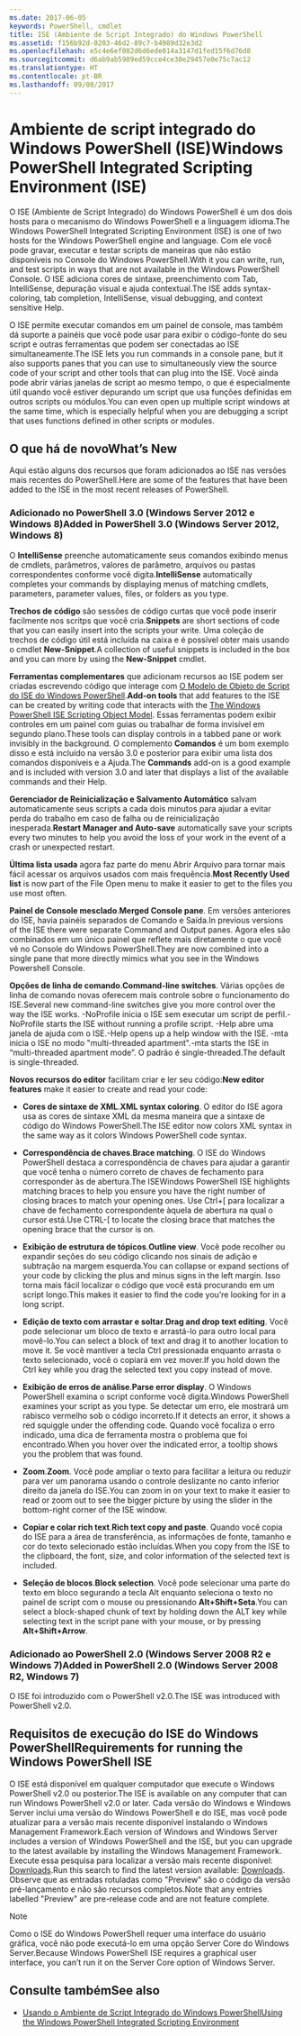 ```yaml
---
ms.date: 2017-06-05
keywords: PowerShell, cmdlet
title: ISE (Ambiente de Script Integrado) do Windows PowerShell
ms.assetid: f156b92d-0203-46d2-89c7-b4989d32e3d2
ms.openlocfilehash: e5c4e6ef002d6d6ede014a3147d1fed15f6d76d8
ms.sourcegitcommit: d6ab9ab5909ed59cce4ce30e29457e0e75c7ac12
ms.translationtype: HT
ms.contentlocale: pt-BR
ms.lasthandoff: 09/08/2017
---
```

# <a name="windows-powershell-integrated-scripting-environment-ise"></a><span data-ttu-id="4f98a-103">Ambiente de script integrado do Windows PowerShell (ISE)</span><span class="sxs-lookup"><span data-stu-id="4f98a-103">Windows PowerShell Integrated Scripting Environment (ISE)</span></span>
<span data-ttu-id="4f98a-104">O ISE (Ambiente de Script Integrado) do Windows PowerShell é um dos dois hosts para o mecanismo do Windows PowerShell e a linguagem idioma.</span><span class="sxs-lookup"><span data-stu-id="4f98a-104">The Windows PowerShell Integrated Scripting Environment (ISE) is one of two hosts for the Windows PowerShell engine and language.</span></span> <span data-ttu-id="4f98a-105">Com ele você pode gravar, executar e testar scripts de maneiras que não estão disponíveis no Console do Windows PowerShell.</span><span class="sxs-lookup"><span data-stu-id="4f98a-105">With it you can write, run, and test scripts in ways that are not available in the Windows PowerShell Console.</span></span> <span data-ttu-id="4f98a-106">O ISE adiciona cores de sintaxe, preenchimento com Tab, IntelliSense, depuração visual e ajuda contextual.</span><span class="sxs-lookup"><span data-stu-id="4f98a-106">The ISE adds syntax-coloring, tab completion, IntelliSense, visual debugging, and context sensitive Help.</span></span>

<span data-ttu-id="4f98a-107">O ISE permite executar comandos em um painel de console, mas também dá suporte a painéis que você pode usar para exibir o código-fonte do seu script e outras ferramentas que podem ser conectadas ao ISE simultaneamente.</span><span class="sxs-lookup"><span data-stu-id="4f98a-107">The ISE lets you run commands in a console pane, but it also supports panes that you can use to simultaneously view the source code of your script and other tools that can plug into the ISE.</span></span> <span data-ttu-id="4f98a-108">Você ainda pode abrir várias janelas de script ao mesmo tempo, o que é especialmente útil quando você estiver depurando um script que usa funções definidas em outros scripts ou módulos.</span><span class="sxs-lookup"><span data-stu-id="4f98a-108">You can even open up multiple script windows at the same time, which is especially helpful when you are debugging a script that uses functions defined in other scripts or modules.</span></span>

## <a name="whats-new"></a><span data-ttu-id="4f98a-109">O que há de novo</span><span class="sxs-lookup"><span data-stu-id="4f98a-109">What’s New</span></span>
<span data-ttu-id="4f98a-110">Aqui estão alguns dos recursos que foram adicionados ao ISE nas versões mais recentes do PowerShell.</span><span class="sxs-lookup"><span data-stu-id="4f98a-110">Here are some of the features that have been added to the ISE in the most recent releases of PowerShell.</span></span>

### <a name="added-in-powershell-30-windows-server-2012-windows-8"></a><span data-ttu-id="4f98a-111">Adicionado no PowerShell 3.0 (Windows Server 2012 e Windows 8)</span><span class="sxs-lookup"><span data-stu-id="4f98a-111">Added in PowerShell 3.0 (Windows Server 2012, Windows 8)</span></span>
<span data-ttu-id="4f98a-112">O **IntelliSense** preenche automaticamente seus comandos exibindo menus de cmdlets, parâmetros, valores de parâmetro, arquivos ou pastas correspondentes conforme você digita.</span><span class="sxs-lookup"><span data-stu-id="4f98a-112">**IntelliSense** automatically completes your commands by displaying menus of matching cmdlets, parameters, parameter values, files, or folders as you type.</span></span>

<span data-ttu-id="4f98a-113">**Trechos de código** são sessões de código curtas que você pode inserir facilmente nos scritps que você cria.</span><span class="sxs-lookup"><span data-stu-id="4f98a-113">**Snippets** are short sections of code that you can easily insert into the scripts your write.</span></span> <span data-ttu-id="4f98a-114">Uma coleção de trechos de código útil está incluída na caixa e é possível obter mais usando o cmdlet **New-Snippet**.</span><span class="sxs-lookup"><span data-stu-id="4f98a-114">A collection of useful snippets is included in the box and you can more by using the **New-Snippet** cmdlet.</span></span>

<span data-ttu-id="4f98a-115">**Ferramentas complementares** que adicionam recursos ao ISE podem ser criadas escrevendo código que interage com [O Modelo de Objeto de Script do ISE do Windows PowerShell](https://technet.microsoft.com/en-us/library/dd819478.aspx).</span><span class="sxs-lookup"><span data-stu-id="4f98a-115">**Add-on tools** that add features to the ISE can be created by writing code that interacts with the [The Windows PowerShell ISE Scripting Object Model](https://technet.microsoft.com/en-us/library/dd819478.aspx).</span></span> <span data-ttu-id="4f98a-116">Essas ferramentas podem exibir controles em um painel com guias ou trabalhar de forma invisível em segundo plano.</span><span class="sxs-lookup"><span data-stu-id="4f98a-116">These tools can display controls in a tabbed pane or work invisibly in the background.</span></span> <span data-ttu-id="4f98a-117">O complemento **Comandos** é um bom exemplo disso e está incluído na versão 3.0 e posterior para exibir uma lista dos comandos disponíveis e a Ajuda.</span><span class="sxs-lookup"><span data-stu-id="4f98a-117">The **Commands** add-on is a good example and is included with version 3.0 and later that displays a list of the available commands and their Help.</span></span>

<span data-ttu-id="4f98a-118">**Gerenciador de Reinicialização e Salvamento Automático** salvam automaticamente seus scripts a cada dois minutos para ajudar a evitar perda do trabalho em caso de falha ou de reinicialização inesperada.</span><span class="sxs-lookup"><span data-stu-id="4f98a-118">**Restart Manager and Auto-save** automatically save your scripts every two minutes to help you avoid the loss of your work in the event of a crash or unexpected restart.</span></span>

<span data-ttu-id="4f98a-119">**Última lista usada** agora faz parte do menu Abrir Arquivo para tornar mais fácil acessar os arquivos usados com mais frequência.</span><span class="sxs-lookup"><span data-stu-id="4f98a-119">**Most Recently Used list** is now part of the File Open menu to make it easier to get to the files you use most often.</span></span>

<span data-ttu-id="4f98a-120">**Painel de Console mesclado**.</span><span class="sxs-lookup"><span data-stu-id="4f98a-120">**Merged Console pane**.</span></span> <span data-ttu-id="4f98a-121">Em versões anteriores do ISE, havia painéis separados de Comando e Saída.</span><span class="sxs-lookup"><span data-stu-id="4f98a-121">In previous versions of the ISE there were separate Command and Output panes.</span></span> <span data-ttu-id="4f98a-122">Agora eles são combinados em um único painel que reflete mais diretamente o que você vê no Console do Windows PowerShell.</span><span class="sxs-lookup"><span data-stu-id="4f98a-122">They are now combined into a single pane that more directly mimics what you see in the Windows Powershell Console.</span></span>

<span data-ttu-id="4f98a-123">**Opções de linha de comando**.</span><span class="sxs-lookup"><span data-stu-id="4f98a-123">**Command-line switches**.</span></span> <span data-ttu-id="4f98a-124">Várias opções de linha de comando novas oferecem mais controle sobre o funcionamento do ISE.</span><span class="sxs-lookup"><span data-stu-id="4f98a-124">Several new command-line switches give you more control over the way the ISE works.</span></span> <span data-ttu-id="4f98a-125">-NoProfile inicia o ISE sem executar um script de perfil.</span><span class="sxs-lookup"><span data-stu-id="4f98a-125">-NoProfile starts the ISE without running a profile script.</span></span> <span data-ttu-id="4f98a-126">-Help abre uma janela de ajuda com o ISE.</span><span class="sxs-lookup"><span data-stu-id="4f98a-126">-Help opens up a help window with the ISE.</span></span> <span data-ttu-id="4f98a-127">-mta inicia o ISE no modo "multi-threaded apartment".</span><span class="sxs-lookup"><span data-stu-id="4f98a-127">-mta starts the ISE in “multi-threaded apartment mode”.</span></span> <span data-ttu-id="4f98a-128">O padrão é single-threaded.</span><span class="sxs-lookup"><span data-stu-id="4f98a-128">The default is single-threaded.</span></span>

<span data-ttu-id="4f98a-129">**Novos recursos do editor** facilitam criar e ler seu código:</span><span class="sxs-lookup"><span data-stu-id="4f98a-129">**New editor features** make it easier to create and read your code:</span></span>

- <span data-ttu-id="4f98a-130">**Cores de sintaxe de XML**.</span><span class="sxs-lookup"><span data-stu-id="4f98a-130">**XML syntax coloring**.</span></span> <span data-ttu-id="4f98a-131">O editor do ISE agora usa as cores de sintaxe XML da mesma maneira que a sintaxe de código do Windows PowerShell.</span><span class="sxs-lookup"><span data-stu-id="4f98a-131">The ISE editor now colors XML syntax in the same way as it colors Windows PowerShell code syntax.</span></span>

- <span data-ttu-id="4f98a-132">**Correspondência de chaves**.</span><span class="sxs-lookup"><span data-stu-id="4f98a-132">**Brace matching**.</span></span> <span data-ttu-id="4f98a-133">O ISE do Windows PowerShell destaca a correspondência de chaves para ajudar a garantir que você tenha o número correto de chaves de fechamento para corresponder às de abertura.</span><span class="sxs-lookup"><span data-stu-id="4f98a-133">The ISEWindows PowerShell ISE highlights matching braces to help you ensure you have the right number of closing braces to match your opening ones.</span></span> <span data-ttu-id="4f98a-134">Use Ctrl+\[ para localizar a chave de fechamento correspondente àquela de abertura na qual o cursor está.</span><span class="sxs-lookup"><span data-stu-id="4f98a-134">Use CTRL-\[ to locate the closing brace that matches the opening brace that the cursor is on.</span></span>

- <span data-ttu-id="4f98a-135">**Exibição de estrutura de tópicos**.</span><span class="sxs-lookup"><span data-stu-id="4f98a-135">**Outline view**.</span></span> <span data-ttu-id="4f98a-136">Você pode recolher ou expandir seções do seu código clicando nos sinais de adição e subtração na margem esquerda.</span><span class="sxs-lookup"><span data-stu-id="4f98a-136">You can collapse or expand sections of your code by clicking the plus and minus signs in the left margin.</span></span> <span data-ttu-id="4f98a-137">Isso torna mais fácil localizar o código que você está procurando em um script longo.</span><span class="sxs-lookup"><span data-stu-id="4f98a-137">This makes it easier to find the code you’re looking for in a long script.</span></span>

- <span data-ttu-id="4f98a-138">**Edição de texto com arrastar e soltar**.</span><span class="sxs-lookup"><span data-stu-id="4f98a-138">**Drag and drop text editing**.</span></span> <span data-ttu-id="4f98a-139">Você pode selecionar um bloco de texto e arrastá-lo para outro local para movê-lo.</span><span class="sxs-lookup"><span data-stu-id="4f98a-139">You can select a block of text and drag it to another location to move it.</span></span> <span data-ttu-id="4f98a-140">Se você mantiver a tecla Ctrl pressionada enquanto arrasta o texto selecionado, você o copiará em vez mover.</span><span class="sxs-lookup"><span data-stu-id="4f98a-140">If you hold down the Ctrl key while you drag the selected text you copy instead of move.</span></span>

- <span data-ttu-id="4f98a-141">**Exibição de erros de análise**.</span><span class="sxs-lookup"><span data-stu-id="4f98a-141">**Parse error display**.</span></span> <span data-ttu-id="4f98a-142">O Windows PowerShell examina o script conforme você digita.</span><span class="sxs-lookup"><span data-stu-id="4f98a-142">Windows PowerShell examines your script as you type.</span></span> <span data-ttu-id="4f98a-143">Se detectar um erro, ele mostrará um rabisco vermelho sob o código incorreto.</span><span class="sxs-lookup"><span data-stu-id="4f98a-143">If it detects an error, it shows a red squiggle under the offending code.</span></span> <span data-ttu-id="4f98a-144">Quando você focaliza o erro indicado, uma dica de ferramenta mostra o problema que foi encontrado.</span><span class="sxs-lookup"><span data-stu-id="4f98a-144">When you hover over the indicated error, a tooltip shows you the problem that was found.</span></span>

- <span data-ttu-id="4f98a-145">**Zoom**.</span><span class="sxs-lookup"><span data-stu-id="4f98a-145">**Zoom**.</span></span> <span data-ttu-id="4f98a-146">Você pode ampliar o texto para facilitar a leitura ou reduzir para ver um panorama usando o controle deslizante no canto inferior direito da janela do ISE.</span><span class="sxs-lookup"><span data-stu-id="4f98a-146">You can zoom in on your text to make it easier to read or zoom out to see the bigger picture by using the slider in the bottom-right corner of the ISE window.</span></span>

- <span data-ttu-id="4f98a-147">**Copiar e colar rich text**.</span><span class="sxs-lookup"><span data-stu-id="4f98a-147">**Rich text copy and paste**.</span></span> <span data-ttu-id="4f98a-148">Quando você copia do ISE para a área de transferência, as informações de fonte, tamanho e cor do texto selecionado estão incluídas.</span><span class="sxs-lookup"><span data-stu-id="4f98a-148">When you copy from the ISE to the clipboard, the font, size, and color information of the selected text is included.</span></span>

- <span data-ttu-id="4f98a-149">**Seleção de blocos**.</span><span class="sxs-lookup"><span data-stu-id="4f98a-149">**Block selection**.</span></span> <span data-ttu-id="4f98a-150">Você pode selecionar uma parte do texto em bloco segurando a tecla Alt enquanto seleciona o texto no painel de script com o mouse ou pressionando **Alt+Shift+Seta**.</span><span class="sxs-lookup"><span data-stu-id="4f98a-150">You can select a block-shaped chunk of text by holding down the ALT key while selecting text in the script pane with your mouse, or by pressing **Alt+Shift+Arrow**.</span></span>

### <a name="added-in-powershell-20-windows-server-2008-r2-windows-7"></a><span data-ttu-id="4f98a-151">Adicionado ao PowerShell 2.0 (Windows Server 2008 R2 e Windows 7)</span><span class="sxs-lookup"><span data-stu-id="4f98a-151">Added in PowerShell 2.0 (Windows Server 2008 R2, Windows 7)</span></span>
<span data-ttu-id="4f98a-152">O ISE foi introduzido com o PowerShell v2.0.</span><span class="sxs-lookup"><span data-stu-id="4f98a-152">The ISE was introduced with PowerShell v2.0.</span></span>

## <a name="requirements-for-running-the-windows-powershell-ise"></a><span data-ttu-id="4f98a-153">Requisitos de execução do ISE do Windows PowerShell</span><span class="sxs-lookup"><span data-stu-id="4f98a-153">Requirements for running the Windows PowerShell ISE</span></span>
<span data-ttu-id="4f98a-154">O ISE está disponível em qualquer computador que execute o Windows PowerShell v2.0 ou posterior.</span><span class="sxs-lookup"><span data-stu-id="4f98a-154">The ISE is available on any computer that can run Windows PowerShell v2.0 or later.</span></span> <span data-ttu-id="4f98a-155">Cada versão do Windows e Windows Server inclui uma versão do Windows PowerShell e do ISE, mas você pode atualizar para a versão mais recente disponível instalando o Windows Management Framework.</span><span class="sxs-lookup"><span data-stu-id="4f98a-155">Each version of Windows and Windows Server includes a version of Windows PowerShell and the ISE, but you can upgrade to the latest available by installing the Windows Management Framework.</span></span> <span data-ttu-id="4f98a-156">Execute essa pesquisa para localizar a versão mais recente disponível: [Downloads](http://www.microsoft.com/en-us/search/DownloadResults.aspx?q=%22windows%20management%20framework%22%20PowerShell&sortby=Relevancy~Descending).</span><span class="sxs-lookup"><span data-stu-id="4f98a-156">Run this search to find the latest version available: [Downloads](http://www.microsoft.com/en-us/search/DownloadResults.aspx?q=%22windows%20management%20framework%22%20PowerShell&sortby=Relevancy~Descending).</span></span> <span data-ttu-id="4f98a-157">Observe que as entradas rotuladas como "Preview" são o código da versão pré-lançamento e não são recursos completos.</span><span class="sxs-lookup"><span data-stu-id="4f98a-157">Note that any entries labelled "Preview" are pre-release code and are not feature complete.</span></span>

> [!NOTE]
> <span data-ttu-id="4f98a-158">Como o ISE do Windows PowerShell requer uma interface do usuário gráfica, você não pode executá-lo em uma opção Server Core do Windows Server.</span><span class="sxs-lookup"><span data-stu-id="4f98a-158">Because Windows PowerShell ISE requires a graphical user interface, you can’t run it on the Server Core option of Windows Server.</span></span>

## <a name="see-also"></a><span data-ttu-id="4f98a-159">Consulte também</span><span class="sxs-lookup"><span data-stu-id="4f98a-159">See also</span></span>
- [<span data-ttu-id="4f98a-160">Usando o Ambiente de Script Integrado do Windows PowerShell</span><span class="sxs-lookup"><span data-stu-id="4f98a-160">Using the Windows PowerShell Integrated Scripting Environment</span></span>](http://technet.microsoft.com/library/cc732148.aspx)

